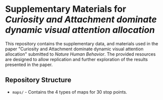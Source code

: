 # Supplementary Materials for *Curiosity and Attachment dominate dynamic visual attention allocation*

This repository contains the supplementary data, and materials used in the paper "Curiosity and Attachment dominate dynamic visual attention allocation" submitted to *Nature Human Behavior*. The provided resources are designed to allow replication and further exploration of the results presented in the paper.

## Repository Structure

- `maps/` - Contains the 4 types of maps for 30 stop points.
